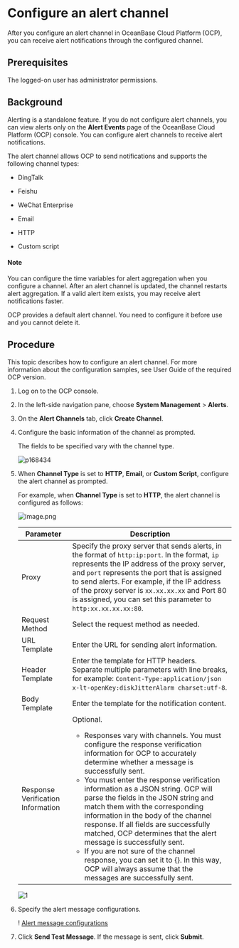 # Configure an alert channel

After you configure an alert channel in OceanBase Cloud Platform (OCP), you can receive alert notifications through the configured channel.

## Prerequisites

The logged-on user has administrator permissions.

## Background

Alerting is a standalone feature. If you do not configure alert channels, you can view alerts only on the **Alert Events** page of the OceanBase Cloud Platform (OCP) console. You can configure alert channels to receive alert notifications.

The alert channel allows OCP to send notifications and supports the following channel types:

* DingTalk

* Feishu

* WeChat Enterprise

* Email

* HTTP

* Custom script

<main id="notice" type='explain'>
  <h4>Note</h4>
  <p>You can configure the time variables for alert aggregation when you configure a channel. After an alert channel is updated, the channel restarts alert aggregation. If a valid alert item exists, you may receive alert notifications faster. </p>
  </main>

OCP provides a default alert channel. You need to configure it before use and you cannot delete it.

## Procedure

This topic describes how to configure an alert channel. For more information about the configuration samples, see User Guide of the required OCP version.

1. Log on to the OCP console.

2. In the left-side navigation pane, choose **System Management** > **Alerts**.

3. On the **Alert Channels** tab, click **Create Channel**.

4. Configure the basic information of the channel as prompted.

   The fields to be specified vary with the channel type.

   ![p168434](https://obbusiness-private.oss-cn-shanghai.aliyuncs.com/doc/img/ocp/401/%E5%91%8A%E8%AD%A6%E9%80%9A%E9%81%93%E5%9F%BA%E6%9C%AC%E4%BF%A1%E6%81%AF1.png)

5. When **Channel Type** is set to **HTTP**, **Email**, or **Custom Script**, configure the alert channel as prompted.

   For example, when **Channel Type** is set to **HTTP**, the alert channel is configured as follows:

   ![image.png](https://help-static-aliyun-doc.aliyuncs.com/assets/img/zh-CN/3248190061/p168435.png "image.png")

   | Parameter | Description |
   |-----------|------------------------------|
   | Proxy | Specify the proxy server that sends alerts, in the format of `http:ip:port`. In the format, `ip` represents the IP address of the proxy server, and `port` represents the port that is assigned to send alerts.  For example, if the IP address of the proxy server is `xx.xx.xx.xx` and Port 80 is assigned, you can set this parameter to `http:xx.xx.xx.xx:80`. |
   | Request Method | Select the request method as needed.  |
   | URL Template | Enter the URL for sending alert information.  |
   | Header Template | Enter the template for HTTP headers. Separate multiple parameters with line breaks, for example: `Content-Type:application/json x-lt-openKey:diskJitterAlarm charset:utf-8`. |
   | Body Template | Enter the template for the notification content.  |
   | Response Verification Information | Optional. <ul><li>Responses vary with channels. You must configure the response verification information for OCP to accurately determine whether a message is successfully sent. </li><li>You must enter the response verification information as a JSON string. OCP will parse the fields in the JSON string and match them with the corresponding information in the body of the channel response. If all fields are successfully matched, OCP determines that the alert message is successfully sent. </li><li>If you are not sure of the channel response, you can set it to {}. In this way, OCP will always assume that the messages are successfully sent. </li></ul> |

   ![1](https://obbusiness-private.oss-cn-shanghai.aliyuncs.com/doc/img/ocp/401/%E9%80%9A%E9%81%93%E9%85%8D%E7%BD%AE%E6%9B%B4%E6%96%B0-1.png)

6. Specify the alert message configurations.

   ! [Alert message configurations](https://obbusiness-private.oss-cn-shanghai.aliyuncs.com/doc/img/ocp/401/%E6%B6%88%E6%81%AF%E9%85%8D%E7%BD%AE-1.png)

7. Click **Send Test Message**. If the message is sent, click **Submit**.
